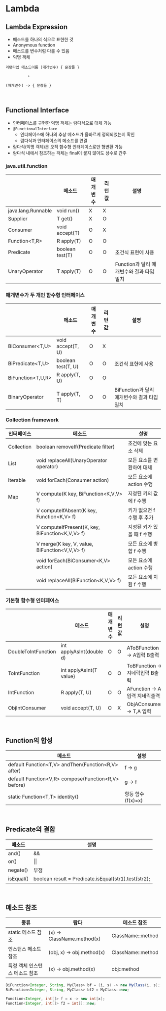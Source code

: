 # Lambda

## Lambda Expression
- 메소드를 하나의 식으로 표현한 것
- Anonymous function
- 메소드를 변수처럼 다룰 수 있음
- 익명 객체

```
리턴타입 메소드이름 (매개변수) { 문장들 }

          ↓

(매개변수) -> { 문장들 }
```
<br>

## Functional Interface
- 인터페이스를 구현한 익명 객체는 람다식으로 대체 가능
- `@FunctionalInterface`
  - 인터페이스에 하나의 추상 메소드가 올바르게 정의되었는지 확인
  - 람다식과 인터페이스의 메소드를 연결
- 람다식(익명 객체)은 오직 함수형 인터페이스로만 형변환 가능
- 람다식 내에서 참조하는 객체는 final이 붙지 않아도 상수로 간주


### java.util.function
||메소드|매개변수|리턴값|설명|
|--|--|--|--|--|
|java.lang.Runnable|void run()|X|X||
|Supplier<T>|T get()|X|O||
|Consumer<T>|void accept(T)|O|X||
|Function<T,R>|R apply(T)|O|O||
|Predicate<T>|boolean test(T)|O|O|조건식 표현에 사용|
|UnaryOperator<T>|T apply(T)|O|O|Function과 달리 매개변수와 결과 타입 일치|
  
### 매개변수가 두 개인 함수형 인터페이스
||메소드|매개변수|리턴값|설명|
|--|--|--|--|--|
|BiConsumer<T,U>|void accept(T, U)|O|X||
|BiPredicate<T,U>|boolean test(T, U)|O|O|조건식 표현에 사용|
|BiFunction<T,U,R>|R apply(T, U)|O|O||
|BinaryOperator<T>|T apply(T, T)|O|O|BiFunction과 달리 매개변수와 결과 타입 일치|

### Collection framework
|인터페이스|메소드|설명|
|--|--|--|
|Collection|boolean removeIf(Predicate<E> filter)|조건에 맞는 요소 삭제|
|List|void replaceAll(UnaryOperator<E> operator)|모든 요소를 변환하여 대체|
|Iterable|void forEach(Consumer<T> action)|모든 요소에 action 수행|
|Map|V compute(K key, BiFunction<K,V,V> f)|지정된 키의 값에 f 수행|
||V computeIfAbsent(K key, Function<K,V> f)|키가 없으면 f 수행 후 추가|
||V computeIfPresent(K, key, BiFunction<K,V,V> f)|지정된 키가 있을 때 f 수행|
||V merge(K key, V, value, BiFunction<V,V,V> f)|모든 요소에 병합 f 수행|
||void forEach(BiConsumer<K,V> action)|모든 요소에 action 수행|
||void replaceAll(BiFunction<K,V,V> f)|모든 요소에 치환 f 수행|

###  기본형 함수형 인터페이스
||메소드|매개변수|리턴값|설명|
|--|--|--|--|--|
|DoubleToIntFunction|int applyAsInt(double d)|O|O|AToBFunction -> A입력 B출력|
|ToIntFunction<T>|int applyAsInt(T value)|O|O|ToBFunction -> 지네릭입력 B출력|
|IntFunction<R>|R apply(T, U)|O|O|AFunction -> A입력 지네릭출력|
|ObjIntConsumer<T>|void accept(T, U)|O|X|ObjAConsumer -> T,A 입력|

<br>

## Function의 합성
|메소드|설명|
|--|--|
|default <V> Function<T,V> andThen(Function<R,V> after)|f -> g|
|default <V> Function<V,R> compose(Function<R,V> before)|g -> f|
|static <T> Function<T,T> identity()|항등 함수 (f(x)=x)|
          
<br>

## Predicate의 결합
|메소드|설명|
|--|--|
|and()|&&|
|or()|\|\||
|negate()|부정|
|isEqual()|boolean result = Predicate.isEqual(str1).test(str2);|

<br>

## 메소드 참조
|종류|람다|메소드 참조|
|--|--|--|
|static 메소드 참조|(x) -> ClassName.method(x)|ClassName::method|
|인스턴스 메소드 참조|(obj, x) -> obj.method(x)|ClassName::method|
|특정 객체 인스턴스 메소드 참조|(x) -> obj.method(x)|obj::method|

```java
BiFunction<Integer, String, MyClass> bf = (i, s) -> new MyClass(i, s);
BiFunction<Integer, String, MyClass> bf2 = MyClass::new;

Function<Integer, int[]> f = x -> new int[x];
Function<Integer, int[]> f2 = int[]::new;
```
